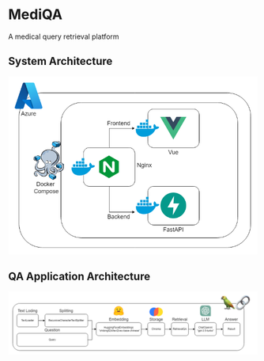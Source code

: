# MediQA
A medical query retrieval platform

## System Architecture
<img src="./MediQA-Frontend/public/system-architecture-diagram.png">

## QA Application Architecture
<img src="./MediQA-Frontend/public/qa-application-architecture-diagram.png">


